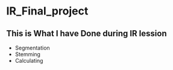IR_Final_project
=====================
This is What I have Done during IR lession
---------------------------------------
* Segmentation 
* Stemming
* Calculating 
